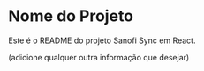 # Nome do Projeto

Este é o README do projeto Sanofi Sync em React.

(adicione qualquer outra informação que desejar)
